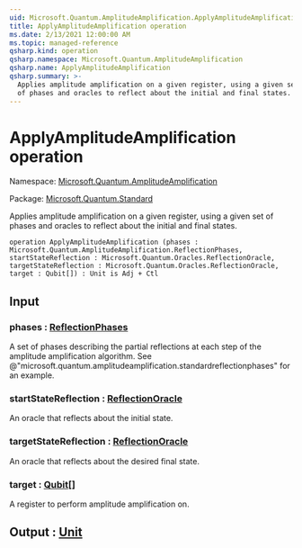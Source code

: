 ```yaml
---
uid: Microsoft.Quantum.AmplitudeAmplification.ApplyAmplitudeAmplification
title: ApplyAmplitudeAmplification operation
ms.date: 2/13/2021 12:00:00 AM
ms.topic: managed-reference
qsharp.kind: operation
qsharp.namespace: Microsoft.Quantum.AmplitudeAmplification
qsharp.name: ApplyAmplitudeAmplification
qsharp.summary: >-
  Applies amplitude amplification on a given register, using a given set
  of phases and oracles to reflect about the initial and final states.
---
```


# ApplyAmplitudeAmplification operation

Namespace: [Microsoft.Quantum.AmplitudeAmplification](xref:Microsoft.Quantum.AmplitudeAmplification)

Package: [Microsoft.Quantum.Standard](https://nuget.org/packages/Microsoft.Quantum.Standard)


Applies amplitude amplification on a given register, using a given setof phases and oracles to reflect about the initial and final states.

```qsharp
operation ApplyAmplitudeAmplification (phases : Microsoft.Quantum.AmplitudeAmplification.ReflectionPhases, startStateReflection : Microsoft.Quantum.Oracles.ReflectionOracle, targetStateReflection : Microsoft.Quantum.Oracles.ReflectionOracle, target : Qubit[]) : Unit is Adj + Ctl
```


## Input

### phases : [ReflectionPhases](xref:Microsoft.Quantum.AmplitudeAmplification.ReflectionPhases)

A set of phases describing the partial reflections at each step of theamplitude amplification algorithm. See@"microsoft.quantum.amplitudeamplification.standardreflectionphases"for an example.


### startStateReflection : [ReflectionOracle](xref:Microsoft.Quantum.Oracles.ReflectionOracle)

An oracle that reflects about the initial state.


### targetStateReflection : [ReflectionOracle](xref:Microsoft.Quantum.Oracles.ReflectionOracle)

An oracle that reflects about the desired final state.


### target : [Qubit](xref:microsoft.quantum.lang-ref.qubit)[]

A register to perform amplitude amplification on.



## Output : [Unit](xref:microsoft.quantum.lang-ref.unit)

